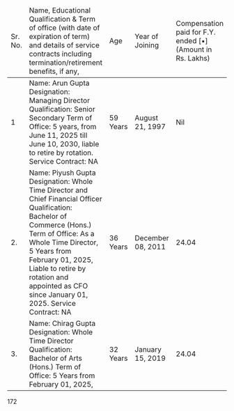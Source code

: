 <table><thead><tr><td>Sr. No.</td><td>Name, Educational Qualification & Term of office (with date of expiration of term) and details of service contracts including termination/retirement benefits, if any,</td><td>Age</td><td>Year of Joining</td><td>Compensation paid for F.Y. ended [•] (Amount in Rs. Lakhs)</td><td>Overall experience (in years)</td><td>Previous employment</td><td>Past business experience, and functions and areas of experience</td></tr></thead><tbody><tr><td>1</td><td>Name: Arun Gupta Designation: Managing Director Qualification: Senior Secondary Term of Office: 5 years, from June 11, 2025 till June 10, 2030, liable to retire by rotation. Service Contract: NA</td><td>59 Years</td><td>August 21, 1997</td><td>Nil</td><td>40 Years</td><td>NA</td><td>Please refer "Brief profile of Directors" Table of this chapter</td></tr><tr><td>2.</td><td>Name: Piyush Gupta Designation: Whole Time Director and Chief Financial Officer Qualification: Bachelor of Commerce (Hons.) Term of Office: As a Whole Time Director, 5 Years from February 01, 2025, Liable to retire by rotation and appointed as CFO since January 01, 2025. Service Contract: NA</td><td>36 Years</td><td>December 08, 2011</td><td>24.04</td><td>13 Years</td><td>NA</td><td>Please refer "Brief profile of Directors" Table of this chapter</td></tr><tr><td>3.</td><td>Name: Chirag Gupta Designation: Whole Time Director Qualification: Bachelor of Arts (Hons.) Term of Office: 5 Years from February 01, 2025,</td><td>32 Years</td><td>January 15, 2019</td><td>24.04</td><td>6 years</td><td>NA</td><td>Please refer "Brief profile of Directors" Table of this chapter</td></tr></tbody></table>

172